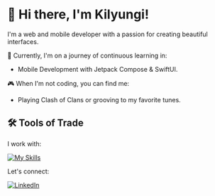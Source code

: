 # 👋 Hi there, I'm Kilyungi!

I'm a web and mobile developer with a passion for creating beautiful interfaces.

🌱 Currently, I'm on a journey of continuous learning in:

- Mobile Development with Jetpack Compose & SwiftUI.

[//]: # (🎯 My Goals:)

[//]: # (- Get 1% better daily.)

[//]: # (- Striving to be a great programmer, one line of code at a time.)

[//]: # (- Crafting web and mobile experiences that delight users.)

🎮 When I'm not coding, you can find me:

- Playing Clash of Clans or grooving to my favorite tunes.

## 🛠️ Tools of Trade

I work with:
<!-- Tailwind.css, React.js -->
<!-- MongoDB, MySQL, Node.js -->
[![My Skills](https://skillicons.dev/icons?i=html,css,js,vscode,androidstudio,dart,flutter,kotlin,swift)](https://skillicons.dev)

Let's connect:

[![LinkedIn](https://img.shields.io/badge/LinkedIn-0077B5?style=for-the-badge&logo=linkedin&logoColor=white)](https://linkedin.com/in/victor-kilyungi) 
